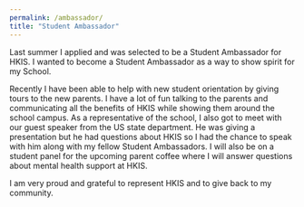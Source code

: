 ```yaml
---
permalink: /ambassador/
title: "Student Ambassador"
---
```


Last summer I applied and was selected to be a Student Ambassador for HKIS. I wanted to become a Student Ambassador as a way to show spirit for my School.  

Recently I have been able to help with new student orientation by giving tours to the new parents. I have a lot of fun talking to the parents and communicating all the benefits of HKIS while showing them around the school campus. As a representative of the school, I also got to meet with our guest speaker from the US state department. He was giving a presentation but he had questions about HKIS so I had the chance to speak with him along with my fellow Student Ambassadors. I will also be on a student panel for the upcoming parent coffee where I will answer questions about mental health support at HKIS.

I am very proud and grateful to represent HKIS and to give back to my community.
